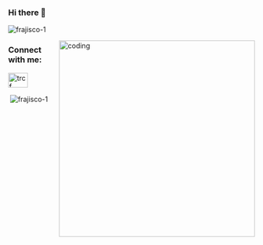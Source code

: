 ### Hi there 👋

<p align="left"> <img src="https://komarev.com/ghpvc/?username=frajisco-1&label=Profile%20views&color=0e75b6&style=flat" alt="frajisco-1" /> </p>
<img align="right" alt="coding" width="400" src="https://miro.medium.com/v2/resize:fit:552/1*vJjJ3Mdok6Rvxx85IIRqBQ.gif">

<h3 align="left">Connect with me:</h3>
<p align="left">
<a href="https://www.hackerearth.com/trcf yzomous" target="blank"><img align="center" src="https://raw.githubusercontent.com/rahuldkjain/github-profile-readme-generator/master/src/images/icons/Social/hackerearth.svg" alt="trcf yzomous" height="30" width="40" /></a>
</p>

<p>&nbsp;<img align="center" src="https://github-readme-stats.vercel.app/api?username=frajisco-1&show_icons=true&locale=en" alt="frajisco-1" /></p>


